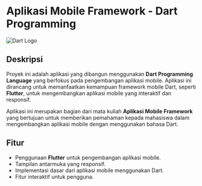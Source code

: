 # Aplikasi Mobile Framework - Dart Programming

![Dart Logo](https://github.com/user-attachments/assets/866884fa-4b93-46cc-9c9e-3cc45e6dc23c)

## Deskripsi

Proyek ini adalah aplikasi yang dibangun menggunakan **Dart Programming Language** yang berfokus pada pengembangan aplikasi mobile. Aplikasi ini dirancang untuk memanfaatkan kemampuan framework mobile Dart, seperti **Flutter**, untuk mengembangkan aplikasi mobile yang interaktif dan responsif.

Aplikasi ini merupakan bagian dari mata kuliah **Aplikasi Mobile Framework** yang bertujuan untuk memberikan pemahaman kepada mahasiswa dalam mengembangkan aplikasi mobile dengan menggunakan bahasa Dart.

## Fitur

- Penggunaan **Flutter** untuk pengembangan aplikasi mobile.
- Tampilan antarmuka yang responsif.
- Implementasi dasar dari aplikasi mobile menggunakan Dart.
- Fitur interaktif untuk pengguna.
